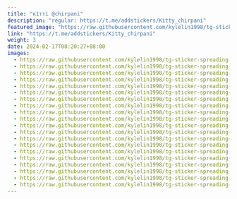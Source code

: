```yaml
---
title: "кїтті @chirpani"
description: "regular: https://t.me/addstickers/Kitty_chirpani"
featured_image: "https://raw.githubusercontent.com/kylelin1998/tg-sticker-spreading-worldwide-images/main/img/73726ac1-b3b4-4304-a3d9-d6e2f86f93a3.jpg"
link: "https://t.me/addstickers/Kitty_chirpani"
weight: 3
date: 2024-02-17T08:20:27+08:00
images:
  - https://raw.githubusercontent.com/kylelin1998/tg-sticker-spreading-worldwide-images/main/img/73726ac1-b3b4-4304-a3d9-d6e2f86f93a3.jpg
  - https://raw.githubusercontent.com/kylelin1998/tg-sticker-spreading-worldwide-images/main/img/0c9c7fd2-13ad-4484-ad10-daef674be913.jpg
  - https://raw.githubusercontent.com/kylelin1998/tg-sticker-spreading-worldwide-images/main/img/792b49e5-503c-4774-8912-c72ab7a20f71.jpg
  - https://raw.githubusercontent.com/kylelin1998/tg-sticker-spreading-worldwide-images/main/img/28887cda-434c-46ae-9488-c73e958d1cec.jpg
  - https://raw.githubusercontent.com/kylelin1998/tg-sticker-spreading-worldwide-images/main/img/a7d8f181-2530-483c-a842-7aef248b8d01.jpg
  - https://raw.githubusercontent.com/kylelin1998/tg-sticker-spreading-worldwide-images/main/img/de9f1c8e-14c7-442e-8b95-98e7865df2ba.jpg
  - https://raw.githubusercontent.com/kylelin1998/tg-sticker-spreading-worldwide-images/main/img/04312d58-6cbf-432e-9a44-9a4ac1d6965e.jpg
  - https://raw.githubusercontent.com/kylelin1998/tg-sticker-spreading-worldwide-images/main/img/c89af098-3232-4407-b0d5-8e5cf4e73f0d.jpg
  - https://raw.githubusercontent.com/kylelin1998/tg-sticker-spreading-worldwide-images/main/img/bdb300f4-8ee6-4310-9ded-2a83b6fc5b0e.jpg
  - https://raw.githubusercontent.com/kylelin1998/tg-sticker-spreading-worldwide-images/main/img/a966b064-dd05-4a10-84f6-8e32a4ac30b7.jpg
  - https://raw.githubusercontent.com/kylelin1998/tg-sticker-spreading-worldwide-images/main/img/b4c2f5a8-8dd1-42c5-a630-ee238cefbd80.jpg
  - https://raw.githubusercontent.com/kylelin1998/tg-sticker-spreading-worldwide-images/main/img/5211d1ed-b767-419b-b084-847824e99dad.jpg
  - https://raw.githubusercontent.com/kylelin1998/tg-sticker-spreading-worldwide-images/main/img/d61f0c90-3a45-4d13-a7af-758cb94f5153.jpg
  - https://raw.githubusercontent.com/kylelin1998/tg-sticker-spreading-worldwide-images/main/img/b4aa3742-bd60-438b-98d2-d2d816b53d53.jpg
  - https://raw.githubusercontent.com/kylelin1998/tg-sticker-spreading-worldwide-images/main/img/a51c4196-2688-4d3e-b60e-6e63c0e985d3.jpg
  - https://raw.githubusercontent.com/kylelin1998/tg-sticker-spreading-worldwide-images/main/img/9bbbc42e-d78c-49e6-9158-4b3e27354d9c.jpg
  - https://raw.githubusercontent.com/kylelin1998/tg-sticker-spreading-worldwide-images/main/img/9f3cb4bb-28e9-4578-b641-ad91bfd7607f.jpg
  - https://raw.githubusercontent.com/kylelin1998/tg-sticker-spreading-worldwide-images/main/img/faf7bc78-8ba3-4388-b293-a63af62ddcfc.jpg
  - https://raw.githubusercontent.com/kylelin1998/tg-sticker-spreading-worldwide-images/main/img/5ee05bfe-c063-4b95-96d0-e85ebe8fc313.jpg
  - https://raw.githubusercontent.com/kylelin1998/tg-sticker-spreading-worldwide-images/main/img/7cb14250-f329-4159-acbf-547701d52cfe.jpg
---
```

